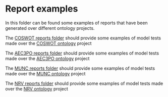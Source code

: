 # Report examples

In this folder can be found some examples of reports that have been generated over different ontology projects.

The [COSWOT reports folder](./coswot/) should provide some examples of model tests made over the [COSWOT ontology](https://gitlab.com/coswot/coswot-acimov) project

The [AEC3PO reports folder](./aec3po/) should provide some examples of model tests made over the [AEC3PO ontology](https://github.com/Accord-Project/aec3po) project

The [MUNC reports folder](./munc/) should provide some examples of model tests made over the [MUNC ontology](https://ns.inria.fr/munc) project

The [NRV reports folder](./nrv/) should provide some examples of model tests made over the [NRV ontology](https://ns.inria.fr/nrv) project
